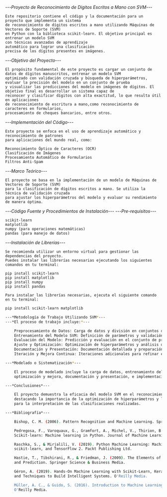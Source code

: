 
---*Proyecto de Reconocimiento de Dígitos Escritos a Mano con SVM*---

    Este repositorio contiene el código y la documentación para un proyecto que implementa un sistema 
    de reconocimiento de dígitos escritos a mano utilizando Máquinas de Vectores de Soporte (SVM) 
    en Python con la biblioteca scikit-learn. El objetivo principal es entrenar un modelo SVM 
    con técnicas avanzadas de aprendizaje 
    automático para lograr una clasificación 
    precisa de los dígitos presentes en imágenes.

---*Objetivo del Proyecto*---

    El propósito fundamental de este proyecto es cargar un conjunto de datos de dígitos manuscritos, entrenar un modelo SVM 
    optimizado con validación cruzada y búsqueda de hiperparámetros, evaluar la precisión del modelo en un conjunto de prueba 
    y visualizar las predicciones del modelo en imágenes de dígitos. El objetivo final es desarrollar un sistema capaz de 
    reconocer y clasificar dígitos con alta exactitud, lo que resulta útil en aplicaciones 
    de reconocimiento de escritura a mano,como reconocimiento de caracteres en formularios, 
    procesamiento de cheques bancarios, entre otros.

---*Implementación del Código*---

    Este proyecto se enfoca en el uso de aprendizaje automático y reconocimiento de patrones 
    para aplicaciones del mundo real, como:

    Reconocimiento Óptico de Caracteres (OCR)
    Clasificación de Imágenes
    Procesamiento Automático de Formularios
    Filtros Anti-Spam

---*Marco Teórico*---

    El proyecto se basa en la implementación de un modelo de Máquinas de Vectores de Soporte (SVM) 
    para la clasificación de dígitos escritos a mano. Se utiliza la técnica de validación cruzada 
    para ajustar los hiperparámetros del modelo y evaluar su rendimiento de manera óptima.

---*Código Fuente y Procedimientos de Instalación*---
---*Pre-requisitos*---

    scikit-learn
    matplotlib
    numpy (para operaciones matemáticas)
    pandas (para manejo de datos)

---*Instalación de Librerías*---

    Se recomienda utilizar un entorno virtual para gestionar las dependencias del proyecto. 
    Puedes instalar las librerías necesarias ejecutando los siguientes comandos en tu terminal:

    pip install scikit-learn
    pip install matplotlib
    pip install numpy
    pip install pandas

    Para instalar las librerías necesarias, ejecuta el siguiente comando en tu terminal:

```bash
pip install scikit-learn matplotlib

---*Metodología de Trabajo Utilizando SVM*---
---*El proceso de trabajo incluye:*---

    Preprocesamiento de Datos: Carga de datos y división en conjuntos de entrenamiento y prueba.
    Entrenamiento del Modelo SVM: Definición de parámetros y validación cruzada.
    Evaluación del Modelo: Predicción y evaluación en el conjunto de prueba.
    Ajuste y Optimización: Optimización de hiperparámetros y análisis de errores.
    Documentación y Presentación: Documentación detallada y preparación de informes.
    Iteración y Mejora Continua: Iteraciones adicionales para refinar el modelo.

---*Modelado o Sistematización*---

    El proceso de modelado incluye la carga de datos, entrenamiento del modelo SVM, evaluación del modelo, 
    optimización y mejora, documentación y presentación, e implementación y despliegue.

---*Conclusiones*---

    El proyecto demuestra la eficacia del modelo SVM en el reconocimiento de dígitos escritos a mano, 
    destacando la importancia de la optimización de hiperparámetros y la visualización de resultados 
    para la interpretación de las clasificaciones realizadas.

---*Bibliografía*---

    Bishop, C. M. (2006). Pattern Recognition and Machine Learning. Springer.

    Pedregosa, F., Varoquaux, G., Gramfort, A., Michel, V., Thirion, B., Grisel, O., ... & Vanderplas, J. (2011). 
    Scikit-learn: Machine learning in Python. Journal of Machine Learning Research, 12, 2825-2830.

    Raschka, S., & Mirjalili, V. (2019). Python Machine Learning: Machine Learning and Deep Learning with Python, 
    scikit-learn, and TensorFlow 2. Packt Publishing Ltd.

    Hastie, T., Tibshirani, R., & Friedman, J. (2009). The Elements of Statistical Learning: Data Mining, Inference, 
    and Prediction. Springer Science & Business Media.

    Géron, A. (2019). Hands-On Machine Learning with Scikit-Learn, Keras, and TensorFlow: Concepts, Tools, 
    and Techniques to Build Intelligent Systems. O'Reilly Media.

    Müller, A. C., & Guido, S. (2016). Introduction to Machine Learning with Python: A Guide for Data Scientists. 
    O'Reilly Media.